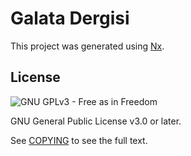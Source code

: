 # Galata Dergisi

This project was generated using [Nx](https://nx.dev).

## License

![GNU GPLv3 - Free as in Freedom](https://www.gnu.org/graphics/gplv3-with-text-136x68.png)

GNU General Public License v3.0 or later.

See [COPYING](COPYING) to see the full text.
